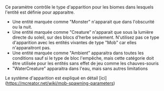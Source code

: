 Ce paramètre contrôle le type d'apparition pour les biomes dans lesquels l'entité est définie pour apparaitre.

* Une entité marquée comme "Monster" n'apparait que dans l'obscurité ou la nuit.
* Une entité marquée comme "Creature" n'apparait que sous la lumière directe du soleil, sur des blocs d'herbe seulement.
N'utilisez pas ce type d'apparition avec les entités vivantes de type "Mob" car elles n'apparaitront pas.
* Une entité marquée comme "Ambient" apparaitra dans toutes les conditions sauf si le type de bloc l'empêche,
mais cette catégorie doit être utilisée pour les entités sans effet de jeu comme les chauves-souris
* "WaterCreature" apparaitra dans l'eau, mais sans autres limitations

Le système d'apparition est expliqué en détail [ici] (https://mcreator.net/wiki/mob-spawning-parameters)